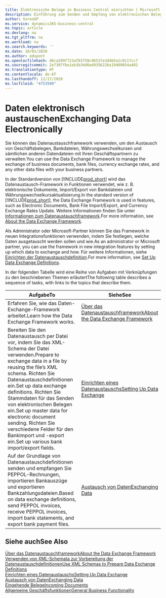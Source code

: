 ```yaml
---
title: Elektronische Belege in Business Central einrichten | Microsoft Docs
description: Einführung zum Senden und Empfang von elektronischen Belegen in Business Central.
author: SorenGP
ms.service: dynamics365-business-central
ms.topic: article
ms.devlang: na
ms.tgt_pltfrm: na
ms.workload: na
ms.search.keywords: ''
ms.date: 10/01/2020
ms.author: edupont
ms.openlocfilehash: d6ca289f723af83758c96537e3d4b5a1c0117cc7
ms.sourcegitcommit: 2e7307fbe1eb3b34d0ad9356226a19409054a402
ms.translationtype: HT
ms.contentlocale: de-AT
ms.lasthandoff: 12/17/2020
ms.locfileid: "4753509"
---
```

# <a name="exchanging-data-electronically"></a><span data-ttu-id="e0cec-103">Daten elektronisch austauschen</span><span class="sxs-lookup"><span data-stu-id="e0cec-103">Exchanging Data Electronically</span></span>
<span data-ttu-id="e0cec-104">Sie können das Datenaustauschframework verwenden, um den Austausch von Geschäftsbelegen, Bankdateien, Währungswechselkursen und sämtlichen anderen Datendateien mit Ihren Geschäftspartnern zu verwalten.</span><span class="sxs-lookup"><span data-stu-id="e0cec-104">You can use the Data Exchange Framework to manage the exchange of business documents, bank files, currency exchange rates, and any other data files with your business partners.</span></span>

<span data-ttu-id="e0cec-105">In der Standardversion von [!INCLUDE[prod_short](includes/prod_short.md)] wird das Datenaustausch-Framework in Funktionen verwendet, wie z. B. elektronische Dokumente, Import/Export von Bankdateien und Währungswechselkursaktualisierung.</span><span class="sxs-lookup"><span data-stu-id="e0cec-105">In the standard version of [!INCLUDE[prod_short](includes/prod_short.md)], the Data Exchange Framework is used in features, such as Electronic Documents, Bank File Import/Export, and Currency Exchange Rates Update.</span></span> <span data-ttu-id="e0cec-106">Weitere Informationen finden Sie unter [Informationen zum Datenaustauschframework](across-about-the-data-exchange-framework.md).</span><span class="sxs-lookup"><span data-stu-id="e0cec-106">For more information, see [About the Data Exchange Framework](across-about-the-data-exchange-framework.md).</span></span>

<span data-ttu-id="e0cec-107">Als Administrator oder Microsoft-Partner können Sie das Framework in neuen Integrationsfunktionen verwenden, indem Sie festlegen, welche Daten ausgetauscht werden sollen und wie.</span><span class="sxs-lookup"><span data-stu-id="e0cec-107">As an administrator or Microsoft partner, you can use the framework in new integration features by setting up which data to exchange and how.</span></span> <span data-ttu-id="e0cec-108">Für weitere Informationen, siehe [Einrichten der Datenaustauschdefinition](across-how-to-set-up-data-exchange-definitions.md).</span><span class="sxs-lookup"><span data-stu-id="e0cec-108">For more information, see [Set Up Data Exchange Definitions](across-how-to-set-up-data-exchange-definitions.md).</span></span>

<span data-ttu-id="e0cec-109">In der folgenden Tabelle wird eine Reihe von Aufgaben mit Verknüpfungen zu den beschriebenen Themen erläutert</span><span class="sxs-lookup"><span data-stu-id="e0cec-109">The following table describes a sequence of tasks, with links to the topics that describe them.</span></span>  

|<span data-ttu-id="e0cec-110">Aufgabe</span><span class="sxs-lookup"><span data-stu-id="e0cec-110">To</span></span>|<span data-ttu-id="e0cec-111">Siehe</span><span class="sxs-lookup"><span data-stu-id="e0cec-111">See</span></span>|  
|--------|---------|  
|<span data-ttu-id="e0cec-112">Erfahren Sie, wie das Daten-Exchange-Framework arbeitet.</span><span class="sxs-lookup"><span data-stu-id="e0cec-112">Learn how the Data Exchange Framework works.</span></span>|[<span data-ttu-id="e0cec-113">Über das Datenaustauschframework</span><span class="sxs-lookup"><span data-stu-id="e0cec-113">About the Data Exchange Framework</span></span>](across-about-the-data-exchange-framework.md)|  
|<span data-ttu-id="e0cec-114">Bereiten Sie den Datenaustausch per Datei vor, indem Sie das XML-Schema der Datei verwenden.</span><span class="sxs-lookup"><span data-stu-id="e0cec-114">Prepare to exchange data in a file by reusing the file’s XML schema.</span></span> <span data-ttu-id="e0cec-115">Richten Sie Datenaustauschdefinitionen ein.</span><span class="sxs-lookup"><span data-stu-id="e0cec-115">Set up data exchange definitions.</span></span> <span data-ttu-id="e0cec-116">Richten Sie Stammdaten für das Senden von elektronischen Belegen ein.</span><span class="sxs-lookup"><span data-stu-id="e0cec-116">Set up master data for electronic document sending.</span></span> <span data-ttu-id="e0cec-117">Richten Sie verschiedene Felder für den Bankimport und -export ein.</span><span class="sxs-lookup"><span data-stu-id="e0cec-117">Set up various bank import/export fields.</span></span>|[<span data-ttu-id="e0cec-118">Einrichten eines Datenaustauschs</span><span class="sxs-lookup"><span data-stu-id="e0cec-118">Setting Up Data Exchange</span></span>](across-set-up-data-exchange.md)|  
|<span data-ttu-id="e0cec-119">Auf der Grundlage von Datenaustauschdefinitionen senden und empfangen Sie PEPPOL-Rechnungen, importieren Bankauszüge und exportieren Bankzahlungsdateien.</span><span class="sxs-lookup"><span data-stu-id="e0cec-119">Based on data exchange definitions, send PEPPOL invoices, receive PEPPOL invoices, import bank statements, and export bank payment files.</span></span>|[<span data-ttu-id="e0cec-120">Austausch von Daten</span><span class="sxs-lookup"><span data-stu-id="e0cec-120">Exchanging Data</span></span>](across-exchange-data.md)|  

## <a name="see-also"></a><span data-ttu-id="e0cec-121">Siehe auch</span><span class="sxs-lookup"><span data-stu-id="e0cec-121">See Also</span></span>  
[<span data-ttu-id="e0cec-122">Über das Datenaustauschframework</span><span class="sxs-lookup"><span data-stu-id="e0cec-122">About the Data Exchange Framework</span></span>](across-about-the-data-exchange-framework.md)  
[<span data-ttu-id="e0cec-123">Verwenden von XML-Schemata zur Vorbereitung der Datenaustauschdefinitionen</span><span class="sxs-lookup"><span data-stu-id="e0cec-123">Use XML Schemas to Prepare Data Exchange Definitions</span></span>](across-how-to-use-xml-schemas-to-prepare-data-exchange-definitions.md)  
[<span data-ttu-id="e0cec-124">Einrichten eines Datenaustauschs</span><span class="sxs-lookup"><span data-stu-id="e0cec-124">Setting Up Data Exchange</span></span>](across-set-up-data-exchange.md)  
[<span data-ttu-id="e0cec-125">Austausch von Daten</span><span class="sxs-lookup"><span data-stu-id="e0cec-125">Exchanging Data</span></span>](across-exchange-data.md)  
[<span data-ttu-id="e0cec-126">Eingehende Belege</span><span class="sxs-lookup"><span data-stu-id="e0cec-126">Incoming Documents</span></span>](across-income-documents.md)  
[<span data-ttu-id="e0cec-127">Allgemeine Geschäftsfunktionen</span><span class="sxs-lookup"><span data-stu-id="e0cec-127">General Business Functionality</span></span>](ui-across-business-areas.md)

